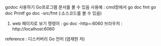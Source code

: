 godoc 사용하기 
Go프로그램 문서를 볼 수 있음
사용예 : cmd창에서 
go doc fmt 
go doc Printf
go doc -src/fmt (:소스코드를 볼 수 있음) 

1. web 페이지로 보기 
명령어 : go doc -http=:6060
브라우저 : http://localhost:6060 



reference : 디스커버리 Go 언어 (염재현 저)
